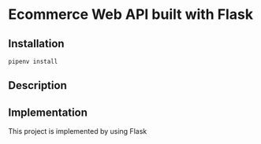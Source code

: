 # Ecommerce Web API built with Flask

## Installation

```buildoutcfg
pipenv install
```

## Description

## Implementation
This project is implemented by using Flask